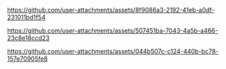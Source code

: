 


https://github.com/user-attachments/assets/8f9086a3-2192-41eb-a0df-231011bd1f54



https://github.com/user-attachments/assets/507451ba-7043-4a5b-a466-23c8e18ccd23


https://github.com/user-attachments/assets/044b507c-c124-440b-bc78-157e70905fe8

